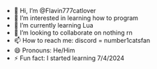 - 👋 Hi, I’m @Flavin777catlover
- 👀 I’m interested in learning how to program
- 🌱 I’m currently learning Lua
- 💞️ I’m looking to collaborate on nothing rn
- 📫 How to reach me: discord = number1catsfan
- 😄 Pronouns: He/Him
- ⚡ Fun fact: I started learning 7/4/2024
